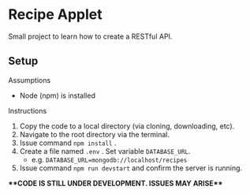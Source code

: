 # Recipe Applet #
Small project to learn how to create a RESTful API.

## Setup ##
Assumptions 
- Node (npm) is installed

Instructions
1. Copy the code to a local directory (via cloning, downloading, etc).
2. Navigate to the root directory via the terminal.
3. Issue command  `npm install` .
4. Create a file named `.env` . Set variable `DATABASE_URL`.
    - e.g. `DATABASE_URL=mongodb://localhost/recipes`
5. Issue command `npm run devstart` and confirm the server is running.

**\*\*CODE IS STILL UNDER DEVELOPMENT. ISSUES MAY ARISE\*\***